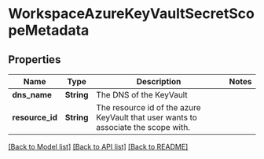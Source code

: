 # WorkspaceAzureKeyVaultSecretScopeMetadata

## Properties

Name | Type | Description | Notes
------------ | ------------- | ------------- | -------------
**dns_name** | **String** | The DNS of the KeyVault | 
**resource_id** | **String** | The resource id of the azure KeyVault that user wants to associate the scope with. | 

[[Back to Model list]](../README.md#documentation-for-models) [[Back to API list]](../README.md#documentation-for-api-endpoints) [[Back to README]](../README.md)


